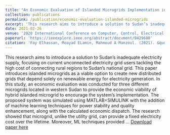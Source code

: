 ```yaml
---
title: "An Economic Evaluation of Islanded Microgrids Implementation in Northern Kordofan State"
collection: publications
permalink: /publication/economic-evaluation-islanded-microgrids
excerpt: 'This research aims to introduce a solution to Sudan’s inadequate electricity supply, focusing on current unconnected electricity grid users tackling the high cost of connecting rural regions to Sudan’s national grid.'
date: 2021-02-26
venue: '2020 International Conference on Computer, Control, Electrical, and Electronics Engineering (ICCCEEE)'
paperurl: 'https://ieeexplore.ieee.org/abstract/document/9429680'
citation: 'Fay Elhassan, Moayad ELamin, Mahmoud A Manzoul. (2021). &quot;An Economic Evaluation of Islanded Microgrids Implementation in Northern Kordofan State.&quot; <i>2020 ICCCEEE</i>. Pages 1-5. Publisher: IEEE.'
---
```


This research aims to introduce a solution to Sudan’s inadequate electricity supply, focusing on current unconnected electricity grid users tackling the high cost of connecting rural regions to Sudan’s national grid. This paper introduces islanded microgrids as a viable option to create new distributed grids that depend solely on renewable energy for electricity generation. In this study, an economic evaluation was conducted for three different microgrids located in western Sudan to provide the economic viability of hybrid islanded microgrid to encourage the system’s implementation. The proposed system was simulated using MATLAB=SIMULINK with the addition of machine learning techniques for power stability and quality enhancement, along with the calculated economic dispatch. The research showed that microgrid, unlike the utility grid, can provide a fixed electricity cost over the lifetime. Moreover, ML techniques provided …
[Download paper here](https://ieeexplore.ieee.org/abstract/document/9429680)

